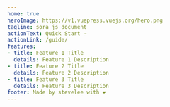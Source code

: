 ```yaml
---
home: true
heroImage: https://v1.vuepress.vuejs.org/hero.png
tagline: sora js document
actionText: Quick Start →
actionLink: /guide/
features:
- title: Feature 1 Title
  details: Feature 1 Description
- title: Feature 2 Title
  details: Feature 2 Description
- title: Feature 3 Title
  details: Feature 3 Description
footer: Made by stevelee with ❤️
---
```

